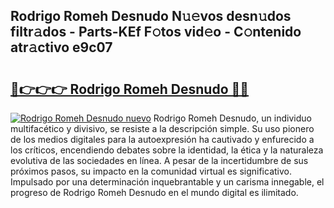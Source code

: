 ## Rodrigo Romeh Desnudo N𝚞𝚎vos desn𝚞dos filtr𝚊dos - Parts-KEf F𝚘tos vid𝚎o - C𝚘ntenido atr𝚊ctivo e9c07

# <h2><a href="http://mbd0ylh.tromn.icu/?c=Rodrigo+Romeh+Desnudo">🔗👉👉👉 Rodrigo Romeh Desnudo 🔗🔗</a></h2>

[![Rodrigo Romeh Desnudo nuevo](https://i.imgur.com/pEAQMta.gif)](http://mbd0ylh.tromn.icu/?c=Rodrigo+Romeh+Desnudo)
Rodrigo Romeh Desnudo, un individuo multifacético y divisivo, se resiste a la descripción simple. Su uso pionero de los medios digitales para la autoexpresión ha cautivado y enfurecido a los críticos, encendiendo debates sobre la identidad, la ética y la naturaleza evolutiva de las sociedades en línea. A pesar de la incertidumbre de sus próximos pasos, su impacto en la comunidad virtual es significativo. Impulsado por una determinación inquebrantable y un carisma innegable, el progreso de Rodrigo Romeh Desnudo en el mundo digital es ilimitado.

